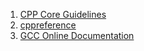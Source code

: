 1. [CPP Core Guidelines](https://isocpp.github.io/CppCoreGuidelines/CppCoreGuidelines#main)
2. [cppreference](https://en.cppreference.com/w/)
3. [GCC Online Documentation](https://gcc.gnu.org/onlinedocs/)
